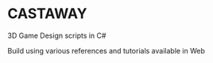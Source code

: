 # CASTAWAY
3D Game Design scripts in C#

Build using various references and tutorials available in Web

